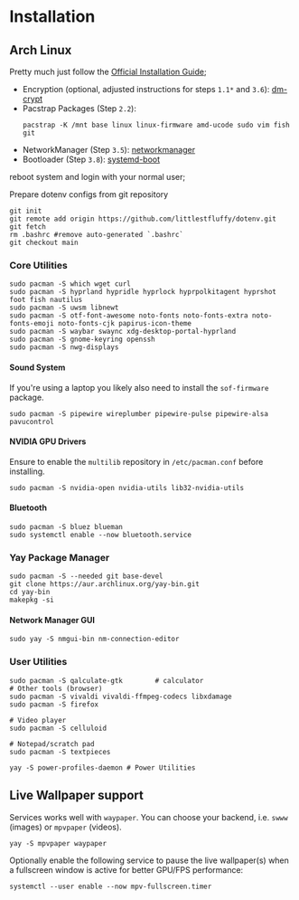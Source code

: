 # Installation

## Arch Linux

Pretty much just follow the [Official Installation Guide](https://wiki.archlinux.org/title/Installation_guide);

- Encryption (optional, adjusted instructions for steps `1.1*` and `3.6`): [dm-crypt](https://wiki.archlinux.org/title/Dm-crypt/Device_encryption)
- Pacstrap Packages (Step `2.2`):
  ```shell
  pacstrap -K /mnt base linux linux-firmware amd-ucode sudo vim fish git
  ```
- NetworkManager (Step `3.5`): [networkmanager](https://wiki.archlinux.org/title/NetworkManager)
- Bootloader (Step `3.8`): [systemd-boot](https://wiki.archlinux.org/title/Systemd-boot)

reboot system and login with your normal user;

Prepare dotenv configs from git repository
```shell
git init
git remote add origin https://github.com/littlestfluffy/dotenv.git
git fetch
rm .bashrc #remove auto-generated `.bashrc`
git checkout main
```

### Core Utilities

```shell
sudo pacman -S which wget curl 
sudo pacman -S hyprland hypridle hyprlock hyprpolkitagent hyprshot foot fish nautilus
sudo pacman -S uwsm libnewt
sudo pacman -S otf-font-awesome noto-fonts noto-fonts-extra noto-fonts-emoji noto-fonts-cjk papirus-icon-theme
sudo pacman -S waybar swaync xdg-desktop-portal-hyprland
sudo pacman -S gnome-keyring openssh
sudo pacman -S nwg-displays
```

#### Sound System

If you're using a laptop you likely also need to install the `sof-firmware` package.

```shell
sudo pacman -S pipewire wireplumber pipewire-pulse pipewire-alsa pavucontrol
```

#### NVIDIA GPU Drivers

Ensure to enable the `multilib` repository in `/etc/pacman.conf` before installing.

```shell
sudo pacman -S nvidia-open nvidia-utils lib32-nvidia-utils
```

#### Bluetooth

```shell
sudo pacman -S bluez blueman
sudo systemctl enable --now bluetooth.service
```

### Yay Package Manager

```shell
sudo pacman -S --needed git base-devel 
git clone https://aur.archlinux.org/yay-bin.git
cd yay-bin 
makepkg -si
```

#### Network Manager GUI

```shell
sudo yay -S nmgui-bin nm-connection-editor
```

### User Utilities

```shell
sudo pacman -S qalculate-gtk        # calculator
# Other tools (browser)
sudo pacman -S vivaldi vivaldi-ffmpeg-codecs libxdamage
sudo pacman -S firefox

# Video player
sudo pacman -S celluloid          

# Notepad/scratch pad
sudo pacman -S textpieces
```

```shell
yay -S power-profiles-daemon # Power Utilities
```

## Live Wallpaper support

Services works well with `waypaper`. You can choose your backend, i.e. `swww` (images) or `mpvpaper` (videos).

```shell
yay -S mpvpaper waypaper
```

Optionally enable the following service to pause the live wallpaper(s) when a fullscreen window is active for better GPU/FPS performance:
```shell
systemctl --user enable --now mpv-fullscreen.timer
```
